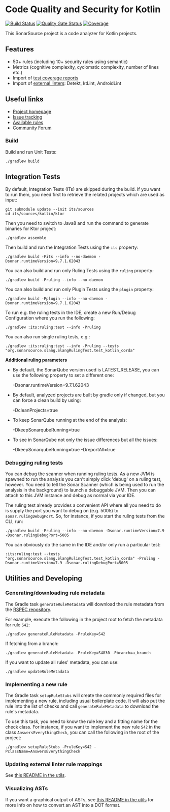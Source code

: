 Code Quality and Security for Kotlin
==========

[![Build Status](https://api.cirrus-ci.com/github/SonarSource/sonar-kotlin.svg?branch=master)](https://cirrus-ci.com/github/SonarSource/sonar-kotlin) [![Quality Gate Status](https://next.sonarqube.com/sonarqube/api/project_badges/measure?project=org.sonarsource.kotlin%3Akotlin&metric=alert_status)](https://next.sonarqube.com/sonarqube/dashboard?id=org.sonarsource.kotlin%3Akotlin) [![Coverage](https://next.sonarqube.com/sonarqube/api/project_badges/measure?project=org.sonarsource.kotlin%3Akotlin&metric=coverage)](https://next.sonarqube.com/sonarqube/dashboard?id=org.sonarsource.kotlin%3Akotlin)

This SonarSource project is a code analyzer for Kotlin projects.

Features
--------

* 50+ rules (including 10+ security rules using semantic)
* Metrics (cognitive complexity, cyclomatic complexity, number of lines etc.)
* Import of [test coverage reports](https://docs.sonarqube.org/display/PLUG/Code+Coverage+by+Unit+Tests+for+Java+Project)
* Import of [external linters](https://docs.sonarqube.org/latest/analysis/external-issues/): Detekt, ktLint, AndroidLint

Useful links
------------

* [Project homepage](https://redirect.sonarsource.com/plugins/kotlin.html)
* [Issue tracking](https://jira.sonarsource.com/browse/SONARKT/)
* [Available rules](https://rules.sonarsource.com/kotlin)
* [Community Forum](https://community.sonarsource.com/)

### Build

Build and run Unit Tests:

    ./gradlew build

## Integration Tests

By default, Integration Tests (ITs) are skipped during the build. If you want to run them, you need first to retrieve the related projects
which are used as input:

    git submodule update --init its/sources
    cd its/sources/kotlin/ktor

Then you need to switch to Java8 and run the command to generate binaries for Ktor project:

    ./gradlew assemble

Then build and run the Integration Tests using the `its` property:

    ./gradlew build -Pits --info --no-daemon -Dsonar.runtimeVersion=9.7.1.62043

You can also build and run only Ruling Tests using the `ruling` property:

    ./gradlew build -Pruling --info --no-daemon

You can also build and run only Plugin Tests using the `plugin` property:

    ./gradlew build -Pplugin --info --no-daemon -Dsonar.runtimeVersion=9.7.1.62043

To run e.g. the ruling tests in the IDE, create a new Run/Debug Configuration where you run the following:

    ./gradlew :its:ruling:test --info -Pruling

You can also run single ruling tests, e.g.:

    ./gradlew :its:ruling:test --info -Pruling --tests "org.sonarsource.slang.SlangRulingTest.test_kotlin_corda"

**Additional ruling parameters**

* By default, the SonarQube version used is LATEST_RELEASE, you can use the following property to set a different one:

  -Dsonar.runtimeVersion=9.7.1.62043

* By default, analyzed projects are built by gradle only if changed, but you can force a clean build by using:

    -DcleanProjects=true

* To keep SonarQube running at the end of the analysis:

    -DkeepSonarqubeRunning=true

* To see in SonarQube not only the issue differences but all the issues:

    -DkeepSonarqubeRunning=true -DreportAll=true


### Debugging ruling tests

You can debug the scanner when running ruling tests. As a new JVM is spawned to run the analysis you can't simply click 'debug' on a ruling
test, however. You need to tell the Sonar Scanner (which is being used to run the analysis in the background) to launch a debuggable JVM.
Then you can attach to this JVM instance and debug as normal via your IDE.

The ruling test already provides a convenient API where all you need to do is supply the port you want to debug on (e.g. 5005)
to `sonar.rulingDebugPort`. So, for instance, if you start the ruling tests from the CLI, run:

    ./gradlew build -Pruling --info --no-daemon -Dsonar.runtimeVersion=7.9 -Dsonar.rulingDebugPort=5005

You can obviously do the same in the IDE and/or only run a particular test:

    :its:ruling:test --tests "org.sonarsource.slang.SlangRulingTest.test_kotlin_corda" -Pruling -Dsonar.runtimeVersion=7.9 -Dsonar.rulingDebugPort=5005

## Utilities and Developing

### Generating/downloading rule metadata

The Gradle task `generateRuleMetadata` will download the rule metadata from the [RSPEC repository](https://github.com/SonarSource/rspec/).

For example, execute the following in the project root to fetch the metadata for rule `S42`:

    ./gradlew generateRuleMetadata -PruleKey=S42
    
If fetching from a branch:

    ./gradlew generateRuleMetadata -PruleKey=S4830 -Pbranch=a_branch

If you want to update all rules' metadata, you can use:
    
    ./gradlew updateRuleMetadata

### Implementing a new rule

The Gradle task `setupRuleStubs` will create the commonly required files for implementing a new rule, including usual boilerplate code. It
will also put the rule into the list of checks and call `generateRuleMetadata` to download the rule's metadata.

To use this task, you need to know the rule key and a fitting name for the check class. For instance, if you want to implement the new
rule `S42` in the class `AnswersEverythingCheck`, you can call the following in the root of the project:

    ./gradlew setupRuleStubs -PruleKey=S42 -PclassName=AnswersEverythingCheck

### Updating external linter rule mappings
See [this README in the utils](utils-kotlin/README.md).

### Visualizing ASTs
If you want a graphical output of ASTs, see [this README in the utils](utils-kotlin/README.md) for more info on how to convert an AST into a DOT format.
